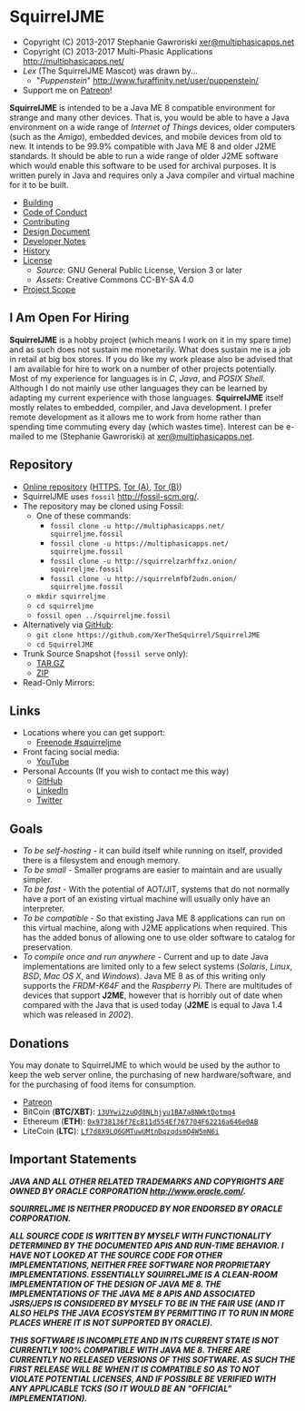 # SquirrelJME

 * Copyright (C) 2013-2017 Stephanie Gawroriski
   <xer@multiphasicapps.net>
 * Copyright (C) 2013-2017 Multi-Phasic Applications
   <http://multiphasicapps.net/>
 * _Lex_ (The SquirrelJME Mascot) was drawn by...
   * "_Puppenstein_" <http://www.furaffinity.net/user/puppenstein/>
 * Support me on [Patreon](https://www.patreon.com/XerTheSquirrel)!

**SquirrelJME** is intended to be a Java ME 8 compatible environment for
strange and many other devices. That is, you would be able to have a Java
environment on a wide range of _Internet of Things_ devices, older computers
(such as the _Amiga_), embedded devices, and mobile devices from old to new.
It intends to be 99.9% compatible with Java ME 8 and older J2ME standards. It
should be able to run a wide range of older J2ME software which would enable
this software to be used for archival purposes. It is written purely in Java
and requires only a Java compiler and virtual machine for it to be built.

 * [Building](building.mkd)
 * [Code of Conduct](code-of-conduct.mkd)
 * [Contributing](contributing.mkd)
 * [Design Document](design.mkd)
 * [Developer Notes](assets/developer-notes/index.mkd)
 * [History](history.mkd)
 * [License](license.mkd)
   * _Source_: GNU General Public License, Version 3 or later
   * _Assets_: Creative Commons CC-BY-SA 4.0
 * [Project Scope](scope.mkd)

## I Am Open For Hiring

**SquirrelJME** is a hobby project (which means I work on it in my spare time)
and as such does not sustain me monetarily. What does sustain me is a job in
retail at big box stores. If you do like my work please also
be advised that I am available for hire to work on a number of other projects
potentially. Most of my experience for languages is in _C_, _Java_, and
_POSIX Shell_. Although I do not mainly use other languages they can be learned
by adapting my current experience with those languages. **SquirrelJME** itself
mostly relates to embedded, compiler, and Java development. I prefer remote
development as it allows me to work from home rather than spending time
commuting every day (which wastes time). Interest can be e-mailed to me
(Stephanie Gawroriski) at <xer@multiphasicapps.net>.

## Repository

 * [Online repository](http://multiphasicapps.net/)
   ([HTTPS](https://multiphasicapps.net/),
   [Tor (A)](http://squirrelzarhffxz.onion/),
   [Tor (B)](http://squirrelmfbf2udn.onion/))
 * SquirrelJME uses `fossil` <http://fossil-scm.org/>.
 * The repository may be cloned using Fossil:
   * One of these commands:
     * `fossil clone -u http://multiphasicapps.net/ squirreljme.fossil`
     * `fossil clone -u https://multiphasicapps.net/ squirreljme.fossil`
     * `fossil clone -u http://squirrelzarhffxz.onion/ squirreljme.fossil`
     * `fossil clone -u http://squirrelmfbf2udn.onion/ squirreljme.fossil`
   * `mkdir squirreljme`
   * `cd squirreljme`
   * `fossil open ../squirreljme.fossil`
 * Alternatively via [GitHub](https://github.com/XerTheSquirrel/SquirrelJME):
   * `git clone https://github.com/XerTheSquirrel/SquirrelJME`
   * `cd SquirrelJME`
 * Trunk Source Snapshot (`fossil serve` only):
   * [TAR.GZ](/tarball/squirreljme-trunk.tar.gz?uuid=trunk)
   * [ZIP](/zip/squirreljme-trunk.zip?uuid=trunk)
 * Read-Only Mirrors:

## Links

 * Locations where you can get support:
   * [Freenode #squirreljme](ircs://irc.freenode.net:6697/squirreljme)
 * Front facing social media:
   * [YouTube](https://www.youtube.com/channel/UCbmC7qQjeXUEUyE5XfDX5RA)
 * Personal Accounts (If you wish to contact me this way)
   * [GitHub](https://github.com/XerTheSquirrel/)
   * [LinkedIn](https://www.linkedin.com/in/xerthesquirrel/)
   * [Twitter](https://twitter.com/MultiPhasicApps)

## Goals

 * _To be self-hosting_ - it can build itself while running on itself, provided
   there is a filesystem and enough memory.
 * _To be small_ - Smaller programs are easier to maintain and are usually
   simpler.
 * _To be fast_ - With the potential of AOT/JIT, systems that do not normally
   have a port of an existing virtual machine will usually only have an
   interpreter.
 * _To be compatible_ - So that existing Java ME 8 applications can run on this
   virtual machine, along with J2ME applications when required. This has the
   added bonus of allowing one to use older software to catalog for
   preservation.
 * _To compile once and run anywhere_ - Current and up to date Java
   implementations are limited only to a few select systems (_Solaris_,
   _Linux_, _BSD_, _Mac OS X_, and _Windows_). Java ME 8 as of this writing
   only supports the *FRDM-K64F* and the *Raspberry Pi*. There are multitudes
   of devices that support **J2ME**, however that is horribly out of date when
   compared with the Java that is used today (**J2ME** is equal to Java 1.4
   which was released in _2002_).

## Donations

You may donate to SquirrelJME to which would be used by the author to keep the
web server online, the purchasing of new hardware/software, and for the
purchasing of food items for consumption.

 * [Patreon](https://www.patreon.com/XerTheSquirrel)
 * BitCoin (**BTC/XBT**): [`13UYwi2zuQd8NLhjyu1BA7a8NWktDotmq4`](
   bitcoin:13UYwi2zuQd8NLhjyu1BA7a8NWktDotmq4)
 * Ethereum (**ETH**): [`0x9738136f7EcB11d554Ef767704F62216a646e0AB`](
   ethereum:0x9738136f7EcB11d554Ef767704F62216a646e0AB)
 * LiteCoin (**LTC**): [`Lf7d8X9LQ6GMTuwUMtnDqzqdsmQ4W5mN6i`](
   litecoin:Lf7d8X9LQ6GMTuwUMtnDqzqdsmQ4W5mN6i)

## Important Statements

***JAVA AND ALL OTHER RELATED TRADEMARKS AND COPYRIGHTS ARE OWNED BY ORACLE
CORPORATION <http://www.oracle.com/>.***

***SQUIRRELJME IS NEITHER PRODUCED BY NOR ENDORSED BY ORACLE CORPORATION.***

***ALL SOURCE CODE IS WRITTEN BY MYSELF WITH FUNCTIONALITY DETERMINED BY THE
DOCUMENTED APIS AND RUN-TIME BEHAVIOR. I HAVE NOT LOOKED AT THE SOURCE CODE FOR
OTHER IMPLEMENTATIONS, NEITHER FREE SOFTWARE NOR PROPRIETARY IMPLEMENTATIONS.
ESSENTIALLY SQUIRRELJME IS A CLEAN-ROOM IMPLEMENTATION OF THE DESIGN OF JAVA
ME 8. THE IMPLEMENTATIONS OF THE JAVA ME 8
APIS AND ASSOCIATED JSRS/JEPS IS CONSIDERED BY MYSELF TO BE IN THE FAIR USE
(AND IT ALSO HELPS THE JAVA ECOSYSTEM BY PERMITTING IT TO RUN IN MORE PLACES
WHERE IT IS NOT SUPPORTED BY ORACLE).***

***THIS SOFTWARE IS INCOMPLETE AND IN ITS CURRENT STATE IS NOT CURRENTLY
100% COMPATIBLE WITH JAVA ME 8. THERE ARE CURRENTLY NO RELEASED VERSIONS OF
THIS SOFTWARE. AS SUCH THE FIRST RELEASE WILL BE WHEN IT IS COMPATIBLE SO AS TO
NOT VIOLATE POTENTIAL LICENSES, AND IF POSSIBLE BE VERIFIED WITH ANY
APPLICABLE TCKS (SO IT WOULD BE AN "OFFICIAL" IMPLEMENTATION).***


